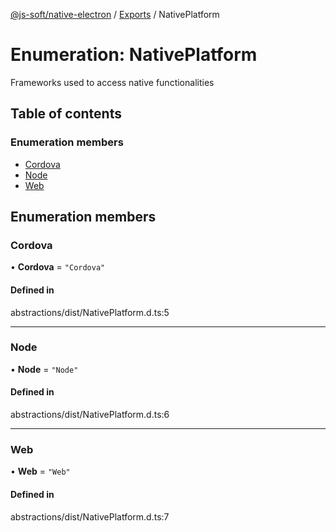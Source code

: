 [@js-soft/native-electron](../README.md) / [Exports](../modules.md) / NativePlatform

# Enumeration: NativePlatform

Frameworks used to access native functionalities

## Table of contents

### Enumeration members

- [Cordova](NativePlatform.md#cordova)
- [Node](NativePlatform.md#node)
- [Web](NativePlatform.md#web)

## Enumeration members

### Cordova

• **Cordova** = `"Cordova"`

#### Defined in

abstractions/dist/NativePlatform.d.ts:5

___

### Node

• **Node** = `"Node"`

#### Defined in

abstractions/dist/NativePlatform.d.ts:6

___

### Web

• **Web** = `"Web"`

#### Defined in

abstractions/dist/NativePlatform.d.ts:7
